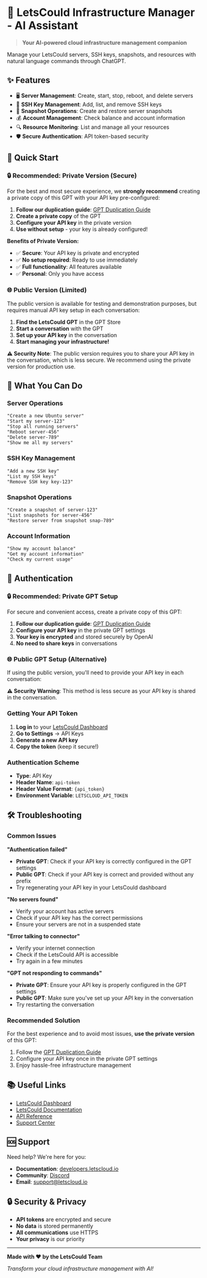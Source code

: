 # 🚀 LetsCould Infrastructure Manager - AI Assistant

> **Your AI-powered cloud infrastructure management companion**

Manage your LetsCould servers, SSH keys, snapshots, and resources with natural language commands through ChatGPT.

## ✨ **Features**

- 🖥️ **Server Management**: Create, start, stop, reboot, and delete servers
- 🔑 **SSH Key Management**: Add, list, and remove SSH keys
- 📸 **Snapshot Operations**: Create and restore server snapshots
- 💰 **Account Management**: Check balance and account information
- 🔍 **Resource Monitoring**: List and manage all your resources
- 🛡️ **Secure Authentication**: API token-based security

## 🚀 **Quick Start**

### **🔒 Recommended: Private Version (Secure)**

For the best and most secure experience, we **strongly recommend** creating a private copy of this GPT with your API key pre-configured:

1. **Follow our duplication guide**: [GPT Duplication Guide](GPT_DUPLICATION_GUIDE.md)
2. **Create a private copy** of the GPT
3. **Configure your API key** in the private version
4. **Use without setup** - your key is already configured!

**Benefits of Private Version:**
- ✅ **Secure**: Your API key is private and encrypted
- ✅ **No setup required**: Ready to use immediately
- ✅ **Full functionality**: All features available
- ✅ **Personal**: Only you have access

### **🌐 Public Version (Limited)**

The public version is available for testing and demonstration purposes, but requires manual API key setup in each conversation:

1. **Find the LetsCould GPT** in the GPT Store
2. **Start a conversation** with the GPT
3. **Set up your API key** in the conversation
4. **Start managing your infrastructure!**

**⚠️ Security Note**: The public version requires you to share your API key in the conversation, which is less secure. We recommend using the private version for production use.

## 🎯 **What You Can Do**

### **Server Operations**
```
"Create a new Ubuntu server"
"Start my server-123"
"Stop all running servers"
"Reboot server-456"
"Delete server-789"
"Show me all my servers"
```

### **SSH Key Management**
```
"Add a new SSH key"
"List my SSH keys"
"Remove SSH key key-123"
```

### **Snapshot Operations**
```
"Create a snapshot of server-123"
"List snapshots for server-456"
"Restore server from snapshot snap-789"
```

### **Account Information**
```
"Show my account balance"
"Get my account information"
"Check my current usage"
```

## 🔧 **Authentication**

### **🔒 Recommended: Private GPT Setup**

For secure and convenient access, create a private copy of this GPT:

1. **Follow our duplication guide**: [GPT Duplication Guide](GPT_DUPLICATION_GUIDE.md)
2. **Configure your API key** in the private GPT settings
3. **Your key is encrypted** and stored securely by OpenAI
4. **No need to share keys** in conversations

### **🌐 Public GPT Setup (Alternative)**

If using the public version, you'll need to provide your API key in each conversation:

**⚠️ Security Warning**: This method is less secure as your API key is shared in the conversation.

### **Getting Your API Token**

1. **Log in** to your [LetsCould Dashboard](https://app.letscloud.io)
2. **Go to Settings** → API Keys
3. **Generate a new API key**
4. **Copy the token** (keep it secure!)

### **Authentication Scheme**
- **Type**: API Key
- **Header Name**: `api-token`
- **Header Value Format**: `{api_token}`
- **Environment Variable**: `LETSCLOUD_API_TOKEN`

## 🛠️ **Troubleshooting**

### **Common Issues**

**"Authentication failed"**
- **Private GPT**: Check if your API key is correctly configured in the GPT settings
- **Public GPT**: Check if your API key is correct and provided without any prefix
- Try regenerating your API key in your LetsCould dashboard

**"No servers found"**
- Verify your account has active servers
- Check if your API key has the correct permissions
- Ensure your servers are not in a suspended state

**"Error talking to connector"**
- Verify your internet connection
- Check if the LetsCould API is accessible
- Try again in a few minutes

**"GPT not responding to commands"**
- **Private GPT**: Ensure your API key is properly configured in the GPT settings
- **Public GPT**: Make sure you've set up your API key in the conversation
- Try restarting the conversation

### **Recommended Solution**

For the best experience and to avoid most issues, **use the private version** of this GPT:
1. Follow the [GPT Duplication Guide](GPT_DUPLICATION_GUIDE.md)
2. Configure your API key once in the private GPT settings
3. Enjoy hassle-free infrastructure management

## 📚 **Useful Links**

- [LetsCould Dashboard](https://app.letscloud.io)
- [LetsCould Documentation](https://developers.letscloud.io)
- [API Reference](https://developers.letscloud.io/api)
- [Support Center](https://support.letscloud.io)

## 🆘 **Support**

Need help? We're here for you:

- **Documentation**: [developers.letscloud.io](https://developers.letscloud.io)
- **Community**: [Discord](https://discord.gg/letscloud)
- **Email**: support@letscloud.io

## 🔒 **Security & Privacy**

- **API tokens** are encrypted and secure
- **No data** is stored permanently
- **All communications** use HTTPS
- **Your privacy** is our priority

---

**Made with ❤️ by the LetsCould Team**

*Transform your cloud infrastructure management with AI!*
